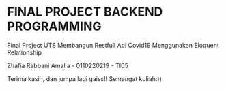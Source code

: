 FINAL PROJECT BACKEND PROGRAMMING
===========================================================

                                          
Final Project UTS Membangun Restfull Api Covid19 Menggunakan Eloquent Relationship

Zhafia Rabbani Amalia - 0110220219 - TI05

Terima kasih, dan jumpa lagi gaiss!! Semangat kuliah:))
